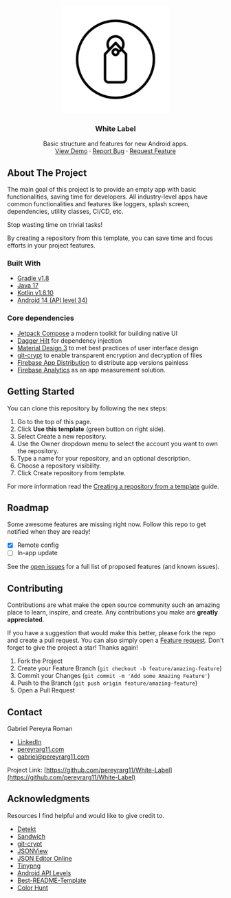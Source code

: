 <!-- PROJECT LOGO -->
<br />
<div align="center">
  <a href="https://github.com/pereyrarg11/White-Label">
    <img src="app/src/main/ic_launcher-playstore.png" alt="Logo" width="250" height="250">
  </a>

<h3 align="center">White Label</h3>
  <p align="center">
    Basic structure and features for new Android apps.
    <br />
    <a href="https://appdistribution.firebase.dev/i/ac57e55786da5ad1">View Demo</a>
    ·
    <a href="https://github.com/pereyrarg11/White-Label/issues/new?assignees=pereyrarg11&labels=bug&projects=&template=bug_report.yaml&title=%5BBUG%5D+<title>">Report Bug</a>
    ·
    <a href="https://github.com/pereyrarg11/White-Label/issues/new?assignees=pereyrarg11&labels=enhancement&projects=&template=feature_request.yaml&title=%5BFEATURE%5D+<title>">Request Feature</a>
  </p>
</div>

<!-- ABOUT THE PROJECT -->

## About The Project

The main goal of this project is to provide an empty app with basic functionalities, saving time for developers.
All industry-level apps have common functionalities and features like loggers, splash screen, dependencies, utility classes, CI/CD, etc.

Stop wasting time on trivial tasks!

By creating a repository from this template, you can save time and focus efforts in your project features.

### Built With

- [Gradle v1.8](https://developer.android.com/build/releases/gradle-plugin#8-1-0)
- [Java 17](https://formulae.brew.sh/formula/openjdk@17)
- [Kotlin v1.8.10](https://kotlinlang.org/)
- [Android 14 (API level 34)](https://developer.android.com/tools/releases/platforms#14)

### Core dependencies

- [Jetpack Compose](https://developer.android.com/jetpack/compose) a modern toolkit for building
  native UI
- [Dagger Hilt](https://dagger.dev/hilt/) for dependency injection
- [Material Design 3](https://m3.material.io/develop/android/jetpack-compose) to met best practices
  of user interface design
- [git-crypt](https://github.com/AGWA/git-crypt) to enable transparent encryption and decryption
  of files
- [Firebase App Distribution](https://firebase.google.com/docs/app-distribution/android/distribute-gradle)
  to distribute app versions painless
- [Firebase Analytics](https://firebase.google.com/docs/analytics/get-started?platform=android) as an app measurement solution.

<!-- GETTING STARTED -->

## Getting Started

You can clone this repository by following the nex steps:

1. Go to the top of this page.
2. Click **Use this template** (green button on right side).
3. Select Create a new repository.
4. Use the Owner dropdown menu to select the account you want to own the repository.
5. Type a name for your repository, and an optional description.
6. Choose a repository visibility.
7. Click Create repository from template.

For more information read the [Creating a repository from a template](https://docs.github.com/en/repositories/creating-and-managing-repositories/creating-a-repository-from-a-template) guide.

<!-- ROADMAP -->

## Roadmap

Some awesome features are missing right now. Follow this repo to get notified when they are ready!

- [x] Remote config
- [ ] In-app update

See the [open issues](https://github.com/pereyrarg11/White-Label/issues) for a full list of proposed
features (and known issues).

<!-- CONTRIBUTING -->

## Contributing

Contributions are what make the open source community such an amazing place to learn, inspire,
and create. Any contributions you make are **greatly appreciated**.

If you have a suggestion that would make this better, please fork the repo and create a pull request.
You can also simply open a [Feature request](https://github.com/pereyrarg11/White-Label/issues/new?assignees=pereyrarg11&labels=enhancement&projects=&template=feature_request.yaml&title=%5BFEATURE%5D+<title>).
Don't forget to give the project a star! Thanks again!

1. Fork the Project
2. Create your Feature Branch (`git checkout -b feature/amazing-feature`)
3. Commit your Changes (`git commit -m 'Add some Amazing Feature'`)
4. Push to the Branch (`git push origin feature/amazing-feature`)
5. Open a Pull Request

<!-- CONTACT -->

## Contact

Gabriel Pereyra Roman

- [LinkedIn](https://www.linkedin.com/in/pereyrarg11/)
- [pereyrarg11.com](https://pereyrarg11.com/)
- [gabriel@pereyrarg11.com](mailto:gabriel@pereyrarg11.com)

Project Link: [https://github.com/pereyrarg11/White-Label](https://github.com/pereyrarg11/White-Label)

<!-- ACKNOWLEDGMENTS -->

## Acknowledgments

Resources I find helpful and would like to give credit to.

- [Detekt](https://detekt.dev/)
- [Sandwich](https://github.com/skydoves/sandwich)
- [git-crypt](https://github.com/AGWA/git-crypt)
- [JSONView](https://chromewebstore.google.com/detail/jsonview/gmegofmjomhknnokphhckolhcffdaihd)
- [JSON Editor Online](https://jsoneditoronline.org/)
- [Tinypng](https://tinypng.com/)
- [Android API Levels](https://apilevels.com)
- [Best-README-Template](https://github.com/othneildrew/Best-README-Template)
- [Color Hunt](https://colorhunt.co)
